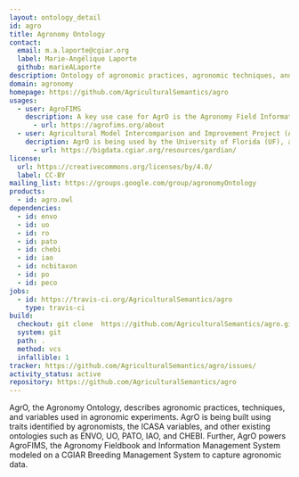 ```yaml
---
layout: ontology_detail
id: agro
title: Agronomy Ontology
contact:
  email: m.a.laporte@cgiar.org
  label: Marie-Angélique Laporte
  github: marieALaporte
description: Ontology of agronomic practices, agronomic techniques, and agronomic variables used in agronomic experiments
domain: agronomy
homepage: https://github.com/AgriculturalSemantics/agro
usages: 
  - user: AgroFIMS
    description: A key use case for AgrO is the Agronomy Field Information Management System (AgroFIMS). AgroFIMS enables digital collection of agronomic data that is semantically described a priori with agronomic terms from AgrO.
      - url: https://agrofims.org/about
  - user: Agricultural Model Intercomparison and Improvement Project (AgMIP)
    decription: AgrO is being used by the University of Florida (UF), and researchers associated with the Agricultural Model Intercomparison and Improvement Project (AgMIP) and IFPRI as a standard reference terminology to enable the generation and reuse of model-ready data. The goal of this effort is to facilitate data queries in GARDIAN that include a measure of the appropriateness of each dataset for use in quantitative analyses. Each dataset will include metadata that fully describe the terminology used in that dataset with links to AgrO definitions and units.
      - url: https://bigdata.cgiar.org/resources/gardian/
license:
  url: https://creativecommons.org/licenses/by/4.0/
  label: CC-BY
mailing_list: https://groups.google.com/group/agronomyOntology
products:
  - id: agro.owl
dependencies:
  - id: envo
  - id: uo
  - id: ro
  - id: pato
  - id: chebi
  - id: iao
  - id: ncbitaxon
  - id: po
  - id: peco
jobs:
  - id: https://travis-ci.org/AgriculturalSemantics/agro
    type: travis-ci
build:
  checkout: git clone  https://github.com/AgriculturalSemantics/agro.git
  system: git
  path: .
  method: vcs
  infallible: 1
tracker: https://github.com/AgriculturalSemantics/agro/issues/
activity_status: active
repository: https://github.com/AgriculturalSemantics/agro
---
```


AgrO, the Agronomy Ontology, describes agronomic practices, techniques, and variables used in agronomic experiments. AgrO is being built using traits identified by agronomists, the ICASA variables, and other existing ontologies such as ENVO, UO, PATO, IAO, and CHEBI. Further, AgrO powers AgroFIMS, the Agronomy Fieldbook and Information Management System modeled on a CGIAR Breeding Management System to capture agronomic data.
